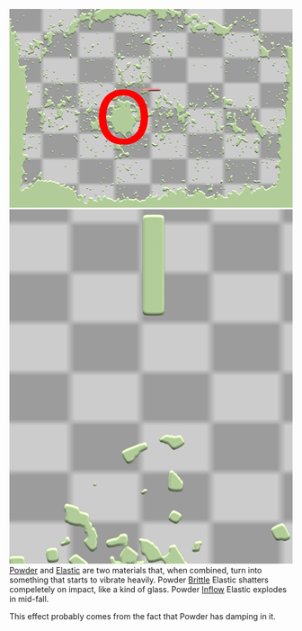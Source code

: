 ![PEI (Circled) after hitting a wall.](/images/PEI.jpg "PEI (Circled) after hitting a wall.")![The element PEB being shattered.](/images/PE.jpg "The element PEB being shattered.")
[Powder](/Powder.md "Powder") and [Elastic](/Elastic.md "Elastic") are two materials that, when combined, turn into something that starts to vibrate heavily. Powder [Brittle](/Brittle.md "Brittle") Elastic shatters compeletely on impact, like a kind of glass. Powder [Inflow](/Inflow.md "Inflow") Elastic explodes in mid-fall.

This effect probably comes from the fact that Powder has damping in it.
